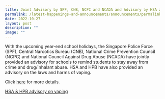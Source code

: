 ```yaml
---
title: Joint Advisory by SPF, CNB, NCPC and NCADA and Advisory by HSA and HPB
permalink: /latest-happenings-and-announcements/announcements/permalink/
date: 2022-10-27
layout: post
description: ""
image: ""
---
```

With the upcoming year-end school holidays, the Singapore Police Force (SPF), Central Narcotics Bureau (CNB), National Crime Prevention Council (NCPC) and National Council Against Drug Abuse (NCADA) have jointly provided an advisory for schools to remind students to stay away from crime and drug/inhalant abuse. HSA and HPB have also provided an advisory on the laws and harms of vaping.

Click [here](https://cms.isomer.gov.sg/sites/moe-canberrasec/media/files/mediaDirectory/files/editMediaSettings/Joint%20Advisory%20Year%20End%202022.pdf) for more details.

[HSA & HPB advisory on vaping](https://cms.isomer.gov.sg/sites/moe-canberrasec/media/files/mediaDirectory/files/editMediaSettings/HPB%20HSA%20advisory%20on%20vaping.pdf)